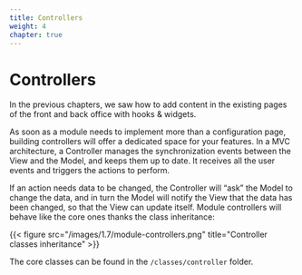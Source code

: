```yaml
---
title: Controllers
weight: 4
chapter: true
---
```


# Controllers

In the previous chapters, we saw how to add content in the existing pages of
the front and back office with hooks & widgets.

As soon as a module needs to implement more than a configuration page,
building controllers will offer a dedicated space for your features.
In a MVC architecture, a Controller manages the synchronization events between
the View and the Model, and keeps them up to date. It receives all the user
events and triggers the actions to perform.

If an action needs data to be changed, the Controller will “ask” the Model to
change the data, and in turn the Model will notify the View that the data has
been changed, so that the View can update itself. Module controllers will
behave like the core ones thanks the class inheritance:

{{< figure src="/images/1.7/module-controllers.png" title="Controller classes inheritance" >}}

The core classes can be found in the `/classes/controller` folder.

